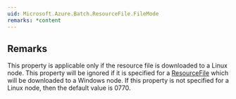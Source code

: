 ```yaml
---  
uid: Microsoft.Azure.Batch.ResourceFile.FileMode  
remarks: *content  
---  
```

  
## Remarks  
 This property is applicable only if the resource file is downloaded to a Linux node. This property will              be ignored if it is specified for a [ResourceFile](assetId:///T:Microsoft.Azure.Batch.ResourceFile?qualifyHint=False&autoUpgrade=True) which will be downloaded to a Windows node. If              this property is not specified for a Linux node, then the default value is 0770.